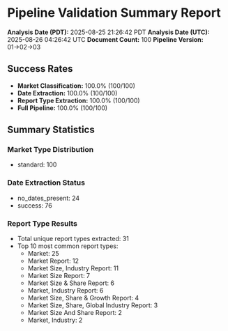 # Pipeline Validation Summary Report

**Analysis Date (PDT):** 2025-08-25 21:26:42 PDT
**Analysis Date (UTC):** 2025-08-26 04:26:42 UTC
**Document Count:** 100
**Pipeline Version:** 01→02→03

## Success Rates

- **Market Classification:** 100.0% (100/100)
- **Date Extraction:** 100.0% (100/100)
- **Report Type Extraction:** 100.0% (100/100)
- **Full Pipeline:** 100.0% (100/100)

## Summary Statistics

### Market Type Distribution
- standard: 100

### Date Extraction Status
- no_dates_present: 24
- success: 76

### Report Type Results
- Total unique report types extracted: 31
- Top 10 most common report types:
  - Market: 25
  - Market Report: 12
  - Market Size, Industry Report: 11
  - Market Size Report: 7
  - Market Size & Share Report: 6
  - Market, Industry Report: 6
  - Market Size, Share & Growth Report: 4
  - Market Size, Share, Global Industry Report: 3
  - Market Size And Share Report: 2
  - Market, Industry: 2
